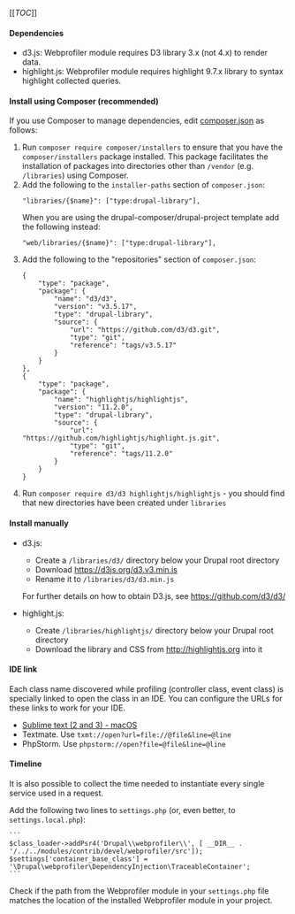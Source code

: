 [[_TOC_]]

#### Dependencies
- d3.js: Webprofiler module requires D3 library 3.x (not 4.x) to render data.
- highlight.js: Webprofiler module requires highlight 9.7.x library to syntax highlight collected queries.

#### Install using Composer (recommended)
If you use Composer to manage dependencies, edit [composer.json](composer.json) as follows:

1. Run `composer require composer/installers` to ensure that you have the `composer/installers` package installed. This package facilitates the installation of packages into directories other than `/vendor` (e.g. `/libraries`) using Composer.
1. Add the following to the `installer-paths` section of `composer.json`:
    ```
    "libraries/{$name}": ["type:drupal-library"],
    ```
    When you are using the drupal-composer/drupal-project template add the following instead:
    ```
    "web/libraries/{$name}": ["type:drupal-library"],
    ```
1. Add the following to the "repositories" section of `composer.json`:
    ```
    {
        "type": "package",
        "package": {
            "name": "d3/d3",
            "version": "v3.5.17",
            "type": "drupal-library",
            "source": {
                "url": "https://github.com/d3/d3.git",
                "type": "git",
                "reference": "tags/v3.5.17"
            }
        }
    },
    {
        "type": "package",
        "package": {
            "name": "highlightjs/highlightjs",
            "version": "11.2.0",
            "type": "drupal-library",
            "source": {
                "url": "https://github.com/highlightjs/highlight.js.git",
                "type": "git",
                "reference": "tags/11.2.0"
            }
        }
    }
    ```
1. Run `composer require d3/d3 highlightjs/highlightjs` - you should find that new directories have been created
under `libraries`

#### Install manually

- d3.js:

  - Create a `/libraries/d3/` directory below your Drupal root directory
  - Download https://d3js.org/d3.v3.min.js
  - Rename it to `/libraries/d3/d3.min.js`

  For further details on how to obtain D3.js, see https://github.com/d3/d3/

- highlight.js:

  - Create `/libraries/highlightjs/` directory below your Drupal root directory
  - Download the library and CSS from http://highlightjs.org into it

#### IDE link

Each class name discovered while profiling (controller class, event class) is specially linked to open the class in
an IDE. You can configure the URLs for these links to work for your IDE.

- [Sublime text (2 and 3) - macOS](https://github.com/dhoulb/subl)
- Textmate. Use `txmt://open?url=file://@file&line=@line`
- PhpStorm. Use `phpstorm://open?file=@file&line=@line`

#### Timeline

It is also possible to collect the time needed to instantiate every single service used in a request.

Add the following two lines to `settings.php` (or, even better, to `settings.local.php`):

    ```
    $class_loader->addPsr4('Drupal\\webprofiler\\', [ __DIR__ . '/../../modules/contrib/devel/webprofiler/src']);
    $settings['container_base_class'] = '\Drupal\webprofiler\DependencyInjection\TraceableContainer';
    ```

Check if the path from the Webprofiler module in your `settings.php` file matches the location of the installed Webprofiler module in your project.
